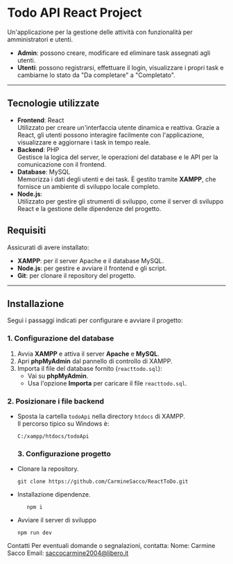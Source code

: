 # Todo API React Project

Un'applicazione per la gestione delle attività con funzionalità per amministratori e utenti.

- **Admin**: possono creare, modificare ed eliminare task assegnati agli utenti.
- **Utenti**: possono registrarsi, effettuare il login, visualizzare i propri task e cambiarne lo stato da "Da completare" a "Completato".

---

## Tecnologie utilizzate

- **Frontend**: React  
  Utilizzato per creare un'interfaccia utente dinamica e reattiva. Grazie a React, gli utenti possono interagire facilmente con l'applicazione, visualizzare e aggiornare i task in tempo reale.
- **Backend**: PHP  
  Gestisce la logica del server, le operazioni del database e le API per la comunicazione con il frontend.
- **Database**: MySQL  
  Memorizza i dati degli utenti e dei task. È gestito tramite **XAMPP**, che fornisce un ambiente di sviluppo locale completo.
- **Node.js**:  
  Utilizzato per gestire gli strumenti di sviluppo, come il server di sviluppo React e la gestione delle dipendenze del progetto.


## Requisiti

Assicurati di avere installato:

- **XAMPP**: per il server Apache e il database MySQL.
- **Node.js**: per gestire e avviare il frontend e gli script.
- **Git**: per clonare il repository del progetto.

---

## Installazione

Segui i passaggi indicati per configurare e avviare il progetto:

### 1. Configurazione del database

1. Avvia **XAMPP** e attiva il server **Apache** e **MySQL**.
2. Apri **phpMyAdmin** dal pannello di controllo di XAMPP.
3. Importa il file del database fornito (`reacttodo.sql`):
   - Vai su **phpMyAdmin**.
   - Usa l'opzione **Importa** per caricare il file `reacttodo.sql`.

### 2. Posizionare i file backend

- Sposta la cartella `todoApi` nella directory `htdocs` di XAMPP.  
  Il percorso tipico su Windows è:
  ```plaintext
  C:/xampp/htdocs/todoApi
  ```
  ### 3. Configurazione progetto

- Clonare la repository.  
    
  ```plaintext
  git clone https://github.com/CarmineSacco/ReactToDo.git
   ```
- Installazione dipendenze.
  ```plaintext
     npm i
   ```
- Avviare il server di sviluppo
  ``` plaintext
  npm run dev

  ```

Contatti
Per eventuali domande o segnalazioni, contatta:
Nome: Carmine Sacco
Email: saccocarmine2004@libero.it

